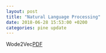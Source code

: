 ```yaml
---
layout: post
title: "Natural Language Processing"
date: 2018-06-28 15:53:00 +0200
categories: pine update
---
```

Wode2Vec[PDF][word-2-vec]

[word-2-vec]: /asset/Word2Vec.show
